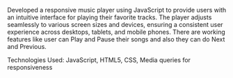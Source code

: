 Developed a responsive music player using JavaScript to provide users with an intuitive interface for playing their favorite tracks.
The player adjusts seamlessly to various screen sizes and devices, ensuring a consistent user experience across desktops, tablets, and mobile phones.
There are working features like user can Play and Pause their songs and also they can do Next and Previous.

Technologies Used:
JavaScript, HTML5, CSS, Media queries for responsiveness
